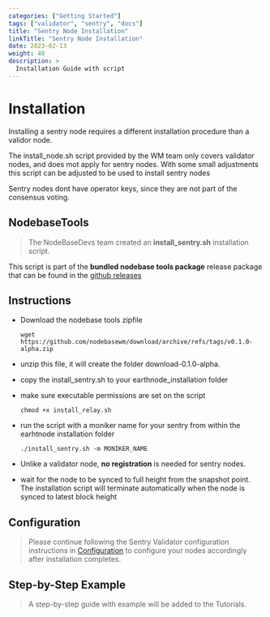 ```yaml
---
categories: ["Getting Started"]
tags: ["validator", "sentry", "docs"]
title: "Sentry Node Installation"
linkTitle: "Sentry Node Installation"
date: 2023-02-13
weight: 40
description: >
  Installation Guide with script
---
```


# Installation
Installing a sentry node requires a different installation procedure than 
a validor node.

The install_node.sh script provided by the WM team only covers validator nodes, and does mot apply for sentry nodes. With some small adjustments
this script can be adjusted to be used to install sentry nodes

Sentry nodes dont have operator keys, since they are not part of the consensus voting.

## NodebaseTools
>The NodeBaseDevs team created an **install_sentry.sh** installation script.

This script is part of the **bundled nodebase tools package** release package that can be found in the [github releases](https://github.com/nodebasewm/download/releases/)

## Instructions
- Download the nodebase tools zipfile
 
  `wget https://github.com/nodebasewm/download/archive/refs/tags/v0.1.0-alpha.zip`

- unzip this file, it will create the folder download-0.1.0-alpha.
- copy the install_sentry.sh to your earthnode_installation folder
- make sure executable permissions are set on the script

    `chmod +x install_relay.sh`
- run the script with a moniker name for your sentry from within the earhtnode installation folder
  
  `./install_sentry.sh -m MONIKER_NAME` 

- Unlike a validator node, **no registration** is needed for sentry nodes.

- wait for the node to be synced to full height from the snapshot point.  The installation script will terminate automatically when the node is synced to latest block height

## Configuration
 
>Please continue following the Sentry Validator configuration instructions in [Configuration](/docs/configuration/config)  to configure your nodes accordingly after installation completes.

## Step-by-Step Example

>A step-by-step guide with example will be added to the Tutorials.
